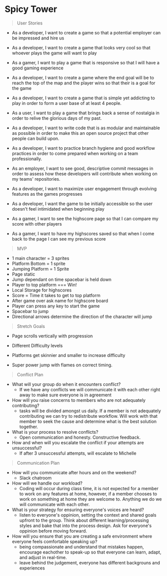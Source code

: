 # Spicy Tower

> User Stories

* As a developer, I want to create a game so that a potential employer can be impressed and hire us

* As a developer, I want to create a game that looks very cool so that whoever plays the game will want to play

* As a gamer, I want to play a game that is responsive so that I will have a good gaming experience

* As a developer, I want to create a game where the end goal will be to reach the top of the map and the player wins so that their is a goal for the game

* As a developer, I want to create a game that is simple yet addicting to play in order to form a user base of at least 4 people.

* As a user, I want to play a game that brings back a sense of nostalgia in order to relive the glorious days of my past.

* As a developer, I want to write code that is as modular and maintainable as possible in order to make this an open source project that other people can build upon.

* As a developer, I want to practice branch hygiene and good workflow practices in order to come prepared when working on a team professionally.

* As an employer, I want to see good, descriptive commit messages in order to assess how these developers will contribute when working on my teams' repositories.

* As a developer, I want to maximize user engagement through evolving features as the games progresses

* As a developer, I want the game to be initially accessible so the user doesn't feel intimidated when beginning play

* As a gamer, I want to see the highscore page so that I can compare my score with other players

* As a gamer, I want to have my highscores saved so that when I come back to the page I can see my previous score

> MVP
* 1 main character = 3 sprites
* Platform Bottom = 1 sprite
* Jumping Platform = 1 Sprite
* Page static
* Jump dependant on time spacebar is held down
* Player to top platform === Win!
* Local Storage for highscores
* Score = Time it takes to get to top platform
* After game over ask name for highscore board
* Player can press any key to start the game
* Spacebar to jump
* Directional arrows determine the direction of the character will jump

> Stretch Goals
* Page scrolls vertically with progression

* Different Difficulty levels

* Platforms get skinnier and smaller to increase difficulty

* Super power jump with flames on correct timing.

> Conflict Plan
* What will your group do when it encounters conflict?
  * If we have any conflicts we will communicate it with each other right away to make sure everyone is in agreement
* How will you raise concerns to members who are not adequately contributing?
  * tasks will be divided amongst us daily. If a member is not adequately contributing we can try to redistribute workflow. Will work with that member to seek the cause and determine what is the best solution together.
* What is your process to resolve conflicts?
  * Open communication and honesty. Constructive feedback.
* How and when will you escalate the conflict if your attempts are unsuccessful?
  * If after 3 unsuccessful attempts, will escalate to Michelle

>Communication Plan
* How will you communicate after hours and on the weekend?
  * Slack chatroom
* How will we handle our workload? 
  * Coding will occur during class time, it is not expected for a member to work on any features at home, however, if a member chooses to work on something at home they are welcome to. Anything we do we will communicate with each other.  
* What is your strategy for ensuring everyone's voices are heard?
  * listen to everyone's oppinion, setting the context and shared goals upfront to the group. Think about different learning/processing styles and bake that into the process design. Ask for everyone's oppinion before moving forward. 
* How will you ensure that you are creating a safe environment where everyone feels comfortable speaking up? 
  * being compassionate and understand that mistakes happen, encourage eachother to speak-up so that everyone can learn, adapt, and adjust in real-time.
  * leave behind the judgement, everyone has different backgrouns and experiences 


